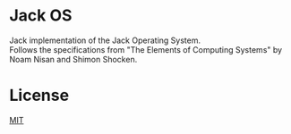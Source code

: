 # Jack OS
Jack implementation of the Jack Operating System. <br>
Follows the specifications from "The Elements of Computing Systems" by Noam Nisan and Shimon Shocken.

# License
[MIT](LICENSE)
